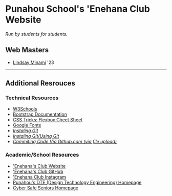 # Punahou School's 'Enehana Club Website #
_Run by students for students._

## Web Masters
<!-- FORMAT AS FOLLOWING: - [NAME](LINK TO GITHUB) '23 -->
- [Lindsay Minami](https://github.com/FlowerCake13) '23
---
## Additional Resrouces
<!-- TECHNICAL RESOURCES -->
### Technical Resources
- [W3Schools](https://www.w3schools.com/)
- [Bootstrap Documentation](https://getbootstrap.com/)
- [CSS Tricks: Flexbox Cheet Sheet](https://css-tricks.com/snippets/css/a-guide-to-flexbox/)
- [Google Fonts](https://fonts.google.com/)
    <!-- CURRENT FONTS BEING USED: BARLOW CONDENSED (WGHT 500), BARLOW (WGHT 800), MONTSERRAT -->
- *[Instaling Git](https://github.com/git-guides/install-git)*
- *[Instaling Git/Using Git](https://docs.gitlab.com/ee/gitlab-basics/start-using-git.html)*
- *[Commiting Code Via Github.com (via file upload)](https://docs.github.com/en/repositories/working-with-files/managing-files/adding-a-file-to-a-repository)*
<!-- ACADEMIC/SCHOOL RESOURCES -->
### Academic/School Resources
- ['Enehana's Club Website](https://enehanapunahou.github.io/)
- ['Enehana's Club GitHub](https://github.com/enehanapunahou)
- ['Enehana Club Instagram](https://www.instagram.com/enehana.punahou/)
- [Punahou's DTE (Design Technology Engineering) Homepage](https://www.punahou.edu/design-technology-and-engineering)
- [Cyber Safe Seniors Homepage](https://www.gocybersafe.org/)